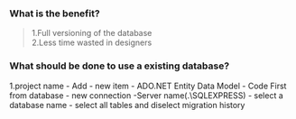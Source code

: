 ### What is the benefit?
>1.Full versioning of the database  
>2.Less time wasted in designers

### What should be done to use a existing database?
1.project name - Add - new item - ADO.NET Entity Data Model - Code First from database - new connection -Server name(.\SQLEXPRESS) - select a database name - select all tables and diselect migration history
